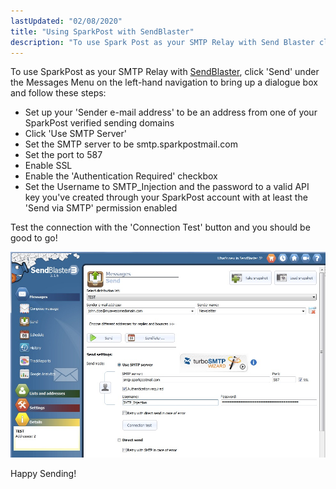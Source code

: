 ```yaml
---
lastUpdated: "02/08/2020"
title: "Using SparkPost with SendBlaster"
description: "To use Spark Post as your SMTP Relay with Send Blaster click Send under the Messages Menu on the left hand navigation to bring up a dialogue box and follow these steps Set up your Sender e mail address to be an address from one of your Spark Post verified..."
---
```


To use SparkPost as your SMTP Relay with [SendBlaster](http://sendblaster.com), click 'Send' under the Messages Menu on the left-hand navigation to bring up a dialogue box and follow these steps:

* Set up your 'Sender e-mail address' to be an address from one of your SparkPost verified sending domains
* Click 'Use SMTP Server'
* Set the SMTP server to be smtp.sparkpostmail.com
* Set the port to 587
* Enable SSL
* Enable the 'Authentication Required' checkbox
* Set the Username to SMTP_Injection and the password to a valid API key you've created through your SparkPost account with at least the 'Send via SMTP' permission enabled

Test the connection with the 'Connection Test' button and you should be good to go!

![](media/send-blaster/IRA_Dev_original.jpg)

Happy Sending!
